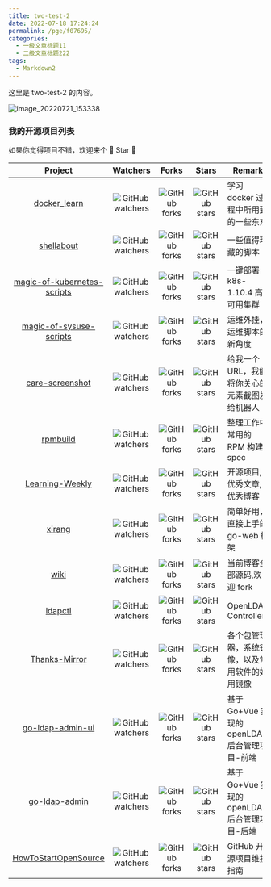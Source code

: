 ```yaml
---
title: two-test-2
date: 2022-07-18 17:24:24
permalink: /pge/f07695/
categories:
  - 一级文章标题11
  - 二级文章标题222
tags:
  - Markdown2
---
```


这里是 two-test-2 的内容。

![image_20220721_153338](https://cdn.jsdelivr.net/gh/eryajf/tu/img/image_20220721_153338.png)

### 我的开源项目列表

如果你觉得项目不错，欢迎来个 🤩 Star 🤩

|                                       Project                                        |                                                    Watchers                                                    |                                                  Forks                                                   |                                                  Stars                                                   | Remark                                         |
| :----------------------------------------------------------------------------------: | :------------------------------------------------------------------------------------------------------------: | :------------------------------------------------------------------------------------------------------: | :------------------------------------------------------------------------------------------------------: | ---------------------------------------------- |
|                [docker_learn](https://github.com/eryajf/docker_learn)                |        ![GitHub watchers](https://img.shields.io/github/watchers/eryajf/docker_learn.svg?style=social)         |        ![GitHub forks](https://img.shields.io/github/forks/eryajf/docker_learn.svg?style=social)         |        ![GitHub stars](https://img.shields.io/github/stars/eryajf/docker_learn.svg?style=social)         | 学习 docker 过程中所用到的一些东东             |
|                  [shellabout](https://github.com/eryajf/shellabout)                  |         ![GitHub watchers](https://img.shields.io/github/watchers/eryajf/shellabout.svg?style=social)          |         ![GitHub forks](https://img.shields.io/github/forks/eryajf/shellabout.svg?style=social)          |         ![GitHub stars](https://img.shields.io/github/stars/eryajf/shellabout.svg?style=social)          | 一些值得珍藏的脚本                             |
| [magic-of-kubernetes-scripts](https://github.com/eryajf/magic-of-kubernetes-scripts) | ![GitHub watchers](https://img.shields.io/github/watchers/eryajf/magic-of-kubernetes-scripts.svg?style=social) | ![GitHub forks](https://img.shields.io/github/forks/eryajf/magic-of-kubernetes-scripts.svg?style=social) | ![GitHub stars](https://img.shields.io/github/stars/eryajf/magic-of-kubernetes-scripts.svg?style=social) | 一键部署 k8s-1.10.4 高可用集群                 |
|     [magic-of-sysuse-scripts](https://github.com/eryajf/magic-of-sysuse-scripts)     |   ![GitHub watchers](https://img.shields.io/github/watchers/eryajf/magic-of-sysuse-scripts.svg?style=social)   |   ![GitHub forks](https://img.shields.io/github/forks/eryajf/magic-of-sysuse-scripts.svg?style=social)   |   ![GitHub stars](https://img.shields.io/github/stars/eryajf/magic-of-sysuse-scripts.svg?style=social)   | 运维外挂，运维脚本的新角度                     |
|            [ care-screenshot](https://github.com/eryajf/care-screenshot)             |       ![GitHub watchers](https://img.shields.io/github/watchers/eryajf/care-screenshot.svg?style=social)       |       ![GitHub forks](https://img.shields.io/github/forks/eryajf/care-screenshot.svg?style=social)       |       ![GitHub stars](https://img.shields.io/github/stars/eryajf/care-screenshot.svg?style=social)       | 给我一个 URL，我能将你关心的元素截图发给机器人 |
|                    [rpmbuild](https://github.com/eryajf/rpmbuild)                    |          ![GitHub watchers](https://img.shields.io/github/watchers/eryajf/rpmbuild.svg?style=social)           |          ![GitHub forks](https://img.shields.io/github/forks/eryajf/rpmbuild.svg?style=social)           |          ![GitHub stars](https://img.shields.io/github/stars/eryajf/rpmbuild.svg?style=social)           | 整理工作中常用的 RPM 构建 spec                 |
|            [Learning-Weekly](https://eryajf.github.io/Learning-Weekly/#/)            |       ![GitHub watchers](https://img.shields.io/github/watchers/eryajf/Learning-Weekly.svg?style=social)       |       ![GitHub forks](https://img.shields.io/github/forks/eryajf/Learning-Weekly.svg?style=social)       |       ![GitHub stars](https://img.shields.io/github/stars/eryajf/Learning-Weekly.svg?style=social)       | 开源项目,优秀文章,优秀博客                     |
|                      [xirang](https://github.com/eryajf/xirang)                      |           ![GitHub watchers](https://img.shields.io/github/watchers/eryajf/xirang.svg?style=social)            |           ![GitHub forks](https://img.shields.io/github/forks/eryajf/xirang.svg?style=social)            |           ![GitHub stars](https://img.shields.io/github/stars/eryajf/xirang.svg?style=social)            | 简单好用，直接上手的 go-web 框架               |
|                  [wiki](https://github.com/eryajf/eryajf.github.io)                  |      ![GitHub watchers](https://img.shields.io/github/watchers/eryajf/eryajf.github.io.svg?style=social)       |      ![GitHub forks](https://img.shields.io/github/forks/eryajf/eryajf.github.io.svg?style=social)       |      ![GitHub stars](https://img.shields.io/github/stars/eryajf/eryajf.github.io.svg?style=social)       | 当前博客全部源码,欢迎 fork                     |
|                     [ldapctl](https://github.com/eryajf/ldapctl)                     |           ![GitHub watchers](https://img.shields.io/github/watchers/eryajf/ldapctl.svg?style=social)           |           ![GitHub forks](https://img.shields.io/github/forks/eryajf/ldapctl.svg?style=social)           |           ![GitHub stars](https://img.shields.io/github/stars/eryajf/ldapctl.svg?style=social)           | OpenLDAP Controller                            |
|               [Thanks-Mirror](https://github.com/eryajf/Thanks-Mirror)               |        ![GitHub watchers](https://img.shields.io/github/watchers/eryajf/Thanks-Mirror.svg?style=social)        |        ![GitHub forks](https://img.shields.io/github/forks/eryajf/Thanks-Mirror.svg?style=social)        |        ![GitHub stars](https://img.shields.io/github/stars/eryajf/Thanks-Mirror.svg?style=social)        | 各个包管理器，系统镜像，以及常用软件的好用镜像 |
|            [go-ldap-admin-ui](https://github.com/eryajf/go-ldap-admin-ui)            |      ![GitHub watchers](https://img.shields.io/github/watchers/eryajf/go-ldap-admin-ui.svg?style=social)       |      ![GitHub forks](https://img.shields.io/github/forks/eryajf/go-ldap-admin-ui.svg?style=social)       |      ![GitHub stars](https://img.shields.io/github/stars/eryajf/go-ldap-admin-ui.svg?style=social)       | 基于 Go+Vue 实现的 openLDAP 后台管理项目-前端  |
|               [go-ldap-admin](https://github.com/eryajf/go-ldap-admin)               |        ![GitHub watchers](https://img.shields.io/github/watchers/eryajf/go-ldap-admin.svg?style=social)        |        ![GitHub forks](https://img.shields.io/github/forks/eryajf/go-ldap-admin.svg?style=social)        |        ![GitHub stars](https://img.shields.io/github/stars/eryajf/go-ldap-admin.svg?style=social)        | 基于 Go+Vue 实现的 openLDAP 后台管理项目-后端  |
|        [HowToStartOpenSource](https://github.com/eryajf/HowToStartOpenSource)        |    ![GitHub watchers](https://img.shields.io/github/watchers/eryajf/HowToStartOpenSource.svg?style=social)     |    ![GitHub forks](https://img.shields.io/github/forks/eryajf/HowToStartOpenSource.svg?style=social)     |    ![GitHub stars](https://img.shields.io/github/stars/eryajf/HowToStartOpenSource.svg?style=social)     | GitHub 开源项目维护指南                        |
